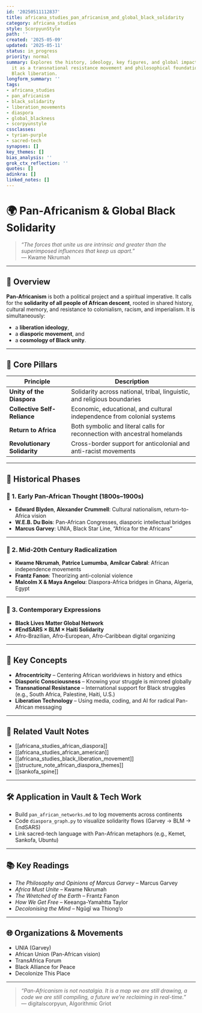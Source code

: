 ```yaml
---
id: '20250511112837'
title: africana_studies_pan_africanism_and_global_black_solidarity
category: africana_studies
style: ScorpyunStyle
path: ''
created: '2025-05-09'
updated: '2025-05-11'
status: in_progress
priority: normal
summary: Explores the history, ideology, key figures, and global impact of Pan-Africanism—framing
  it as a transnational resistance movement and philosophical foundation for global
  Black liberation.
longform_summary: ''
tags:
- africana_studies
- pan_africanism
- black_solidarity
- liberation_movements
- diaspora
- global_blackness
- scorpyunstyle
cssclasses:
- tyrian-purple
- sacred-tech
synapses: []
key_themes: []
bias_analysis: ''
grok_ctx_reflection: ''
quotes: []
adinkra: []
linked_notes: []
---
```


# 🌍 Pan-Africanism & Global Black Solidarity

> _“The forces that unite us are intrinsic and greater than the superimposed influences that keep us apart.”_  
> — Kwame Nkrumah

---

## 📘 Overview

**Pan-Africanism** is both a political project and a spiritual imperative. It calls for the **solidarity of all people of African descent**, rooted in shared history, cultural memory, and resistance to colonialism, racism, and imperialism. It is simultaneously:
- a **liberation ideology**,
- a **diasporic movement**, and
- a **cosmology of Black unity**.

---

## 🧬 Core Pillars

| Principle               | Description                                                                 |
|-------------------------|-----------------------------------------------------------------------------|
| **Unity of the Diaspora**   | Solidarity across national, tribal, linguistic, and religious boundaries   |
| **Collective Self-Reliance**| Economic, educational, and cultural independence from colonial systems    |
| **Return to Africa**        | Both symbolic and literal calls for reconnection with ancestral homelands |
| **Revolutionary Solidarity**| Cross-border support for anticolonial and anti-racist movements           |

---

## 📜 Historical Phases

### 🔹 1. Early Pan-African Thought (1800s–1900s)
- **Edward Blyden**, **Alexander Crummell**: Cultural nationalism, return-to-Africa vision  
- **W.E.B. Du Bois**: Pan-African Congresses, diasporic intellectual bridges  
- **Marcus Garvey**: UNIA, Black Star Line, “Africa for the Africans”

---

### 🔹 2. Mid-20th Century Radicalization
- **Kwame Nkrumah**, **Patrice Lumumba**, **Amílcar Cabral**: African independence movements  
- **Frantz Fanon**: Theorizing anti-colonial violence  
- **Malcolm X & Maya Angelou**: Diaspora-Africa bridges in Ghana, Algeria, Egypt

---

### 🔹 3. Contemporary Expressions
- **Black Lives Matter Global Network**  
- **#EndSARS × BLM × Haiti Solidarity**  
- Afro-Brazilian, Afro-European, Afro-Caribbean digital organizing

---

## 🧠 Key Concepts

- **Afrocentricity** – Centering African worldviews in history and ethics  
- **Diasporic Consciousness** – Knowing your struggle is mirrored globally  
- **Transnational Resistance** – International support for Black struggles (e.g., South Africa, Palestine, Haiti, U.S.)  
- **Liberation Technology** – Using media, coding, and AI for radical Pan-African messaging

---

## 🔗 Related Vault Notes

- [[africana_studies_african_diaspora]]  
- [[africana_studies_african_american]]  
- [[africana_studies_black_liberation_movement]]  
- [[structure_note_african_diaspora_themes]]  
- [[sankofa_spine]]

---

## 🛠️ Application in Vault & Tech Work

- Build `pan_african_networks.md` to log movements across continents  
- Code `diaspora_graph.py` to visualize solidarity flows (Garvey → BLM → EndSARS)  
- Link sacred-tech language with Pan-African metaphors (e.g., Kemet, Sankofa, Ubuntu)

---

## 📚 Key Readings

- _The Philosophy and Opinions of Marcus Garvey_ – Marcus Garvey  
- _Africa Must Unite_ – Kwame Nkrumah  
- _The Wretched of the Earth_ – Frantz Fanon  
- _How We Get Free_ – Keeanga-Yamahtta Taylor  
- _Decolonising the Mind_ – Ngũgĩ wa Thiong’o  

---

## 🌐 Organizations & Movements

- UNIA (Garvey)  
- African Union (Pan-African vision)  
- TransAfrica Forum  
- Black Alliance for Peace  
- Decolonize This Place

---

> _“Pan-Africanism is not nostalgia. It is a map we are still drawing, a code we are still compiling, a future we’re reclaiming in real-time.”_  
> — digitalscorpyun, Algorithmic Griot
